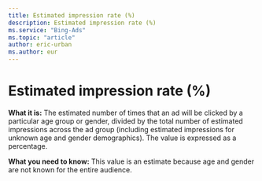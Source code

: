 ```yaml
---
title: Estimated impression rate (%)
description: Estimated impression rate (%)
ms.service: "Bing-Ads"
ms.topic: "article"
author: eric-urban
ms.author: eur
---
```


# Estimated impression rate (%)

**What it is:**    The estimated number of times that an ad will be clicked by a particular age group or gender, divided by the total number of estimated impressions across the ad group    (including estimated impressions for unknown age and gender demographics). The value is expressed as a percentage.

**What you need to know:**  This value is an estimate because age and gender are not known for the entire audience.


